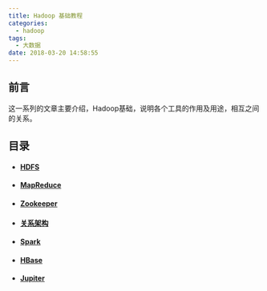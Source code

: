 ```yaml
---
title: Hadoop 基础教程
categories:
  - hadoop
tags:
  - 大数据
date: 2018-03-20 14:58:55
---
```

## 前言

这一系列的文章主要介绍，Hadoop基础，说明各个工具的作用及用途，相互之间的关系。

## 目录

- #### [HDFS](/hadoop/hadoop-servers/)

- #### [MapReduce](/hadoop/hadoop-planning/)

- #### [Zookeeper](/hadoop/hadoop-servers/)

- #### [关系架构](/hadoop/hadoop-servers/)

<!--more-->

- #### [Spark](/hadoop/hadoop-servers/)

- #### [HBase](/hadoop/hadoop-servers/)

- #### [Jupiter](/hadoop/hadoop-servers/)


